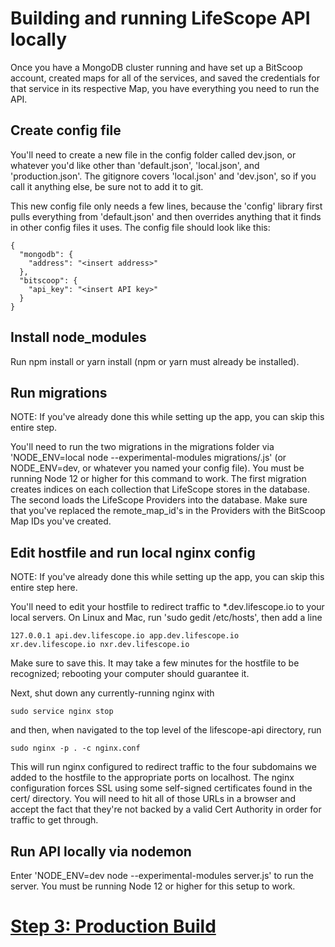 # Building and running LifeScope API locally
Once you have a MongoDB cluster running and have set up a BitScoop account, created maps for all of the services, and saved the credentials for that service in its respective Map, you have everything you need to run the API.

## Create config file
You'll need to create a new file in the config folder called dev.json, or whatever you'd like other than 'default.json', 'local.json', and 'production.json'.
The gitignore covers 'local.json' and 'dev.json', so if you call it anything else, be sure not to add it to git.

This new config file only needs a few lines, because the 'config' library first pulls everything from 'default.json' and then overrides anything that it finds in other config files it uses.
The config file should look like this:

```
{
  "mongodb": {
	"address": "<insert address>"
  },
  "bitscoop": {
	"api_key": "<insert API key>"
  }
}
```

## Install node_modules
Run npm install or yarn install (npm or yarn must already be installed).

## Run migrations
NOTE: If you've already done this while setting up the app, you can skip this entire step.

You'll need to run the two migrations in the migrations folder via 'NODE_ENV=local node --experimental-modules migrations/<name>.js' (or NODE_ENV=dev, or whatever you named your config file).
You must be running Node 12 or higher for this command to work.
The first migration creates indices on each collection that LifeScope stores in the database.
The second loads the LifeScope Providers into the database. 
Make sure that you've replaced the remote_map_id's in the Providers with the BitScoop Map IDs you've created.

## Edit hostfile and run local nginx config
NOTE: If you've already done this while setting up the app, you can skip this entire step here.

You'll need to edit your hostfile to redirect traffic to *.dev.lifescope.io to your local servers.
On Linux and Mac, run 'sudo gedit /etc/hosts', then add a line

```
127.0.0.1 api.dev.lifescope.io app.dev.lifescope.io xr.dev.lifescope.io nxr.dev.lifescope.io
```

Make sure to save this.
It may take a few minutes for the hostfile to be recognized; rebooting your computer should guarantee it.

Next, shut down any currently-running nginx with

```
sudo service nginx stop
```

and then, when navigated to the top level of the lifescope-api directory, run 

```
sudo nginx -p . -c nginx.conf
```

This will run nginx configured to redirect traffic to the four subdomains we added to the hostfile to the appropriate ports on localhost.
The nginx configuration forces SSL using some self-signed certificates found in the cert/ directory.
You will need to hit all of those URLs in a browser and accept the fact that they're not backed by a valid Cert Authority in order for traffic to get through. 


## Run API locally via nodemon
Enter 'NODE_ENV=dev node --experimental-modules server.js' to run the server.
You must be running Node 12 or higher for this setup to work.


# [Step 3: Production Build](https://github.com/LifeScopeLabs/lifescope-api/blob/master/setup/03-production-build.md)